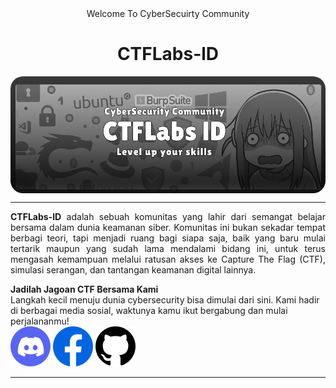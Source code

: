 <div align=center>
  Welcome To CyberSecuirty Community
  <h1><b>CTFLabs-lD</b></h1>
</div>

<a href="https://www.facebook.com/groups/1759595061659167/">
  <img src="./cdn/baner.png" align=center style="border-radius: 20px">
</a>

<hr>

<p align=justify>
<b>CTFLabs-ID</b>  adalah sebuah komunitas yang lahir dari semangat belajar bersama dalam dunia keamanan siber. Komunitas ini bukan sekadar tempat berbagi teori, tapi menjadi ruang bagi siapa saja, baik yang baru mulai tertarik maupun yang sudah lama mendalami bidang ini, untuk terus mengasah kemampuan melalui ratusan akses ke Capture The Flag (CTF), simulasi serangan, dan tantangan keamanan digital lainnya.
</p>

<div>
<b>Jadilah Jagoan CTF Bersama Kami</b>
<br>
Langkah kecil menuju dunia cybersecurity bisa dimulai dari sini. Kami hadir di berbagai media sosial, waktunya kamu ikut bergabung dan mulai perjalananmu!<br>
  <a href="https://discord.gg/ctflabsid"><img src="https://raw.githubusercontent.com/CLorant/readme-social-icons/refs/heads/main/large/filled/discord.svg"></a>
  <a href="https://www.facebook.com/groups/1759595061659167/"><img src="https://raw.githubusercontent.com/CLorant/readme-social-icons/refs/heads/main/large/filled/facebook.svg"></a>
  <a href="https://github.com/ctflabs-id/"><img src="https://raw.githubusercontent.com/CLorant/readme-social-icons/refs/heads/main/large/filled/github.svg"></a>
</div>
<hr>
<br>

<!---
<div align=center>
  <br>
  <img src="./ec.png" width="300px" style="border-radius: 10px">
</div>
--->
